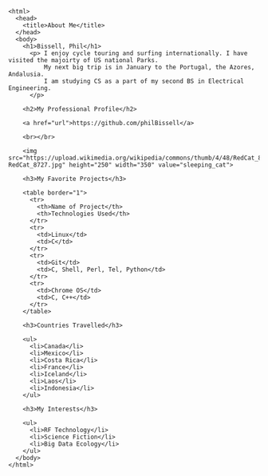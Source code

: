 
<!DOCTYPE html>
    <html>
      <head>
        <title>About Me</title>
      </head>
      <body>
        <h1>Bissell, Phil</h1>
          <p> I enjoy cycle touring and surfing internationally. I have visited the majoirty of US national Parks.
              My next big trip is in January to the Portugal, the Azores, Andalusia.
              I am studying CS as a part of my second BS in Electrical Engineering.
          </p>

        <h2>My Professional Profile</h2>

        <a href="url">https://github.com/philBissell</a>

        <br></br>

        <img src="https://upload.wikimedia.org/wikipedia/commons/thumb/4/48/RedCat_8727.jpg/330px-RedCat_8727.jpg" height="250" width="350" value="sleeping_cat">

        <h3>My Favorite Projects</h3>

        <table border="1">
          <tr>
            <th>Name of Project</th>
            <th>Technologies Used</th>
          </tr>
          <tr>
            <td>Linux</td>
            <td>C</td>
          </tr>
          <tr>
            <td>Git</td>
            <td>C, Shell, Perl, Tel, Python</td>
          </tr>
          <tr>
            <td>Chrome OS</td>
            <td>C, C++</td>
          </tr>
        </table>

        <h3>Countries Travelled</h3>

        <ul>
          <li>Canada</li>
          <li>Mexico</li>
          <li>Costa Rica</li>
          <li>France</li>
          <li>Iceland</li>
          <li>Laos</li>
          <li>Indonesia</li>
        </ul>

        <h3>My Interests</h3>

        <ul>
          <li>RF Technology</li>
          <li>Science Fiction</li>
          <li>Big Data Ecology</li>
        </ul>
      </body>
    </html>

